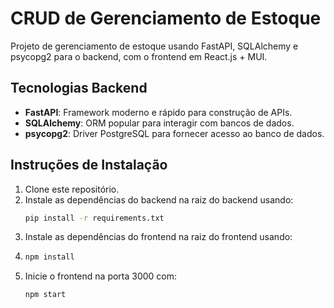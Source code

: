 # CRUD de Gerenciamento de Estoque

Projeto de gerenciamento de estoque usando FastAPI, SQLAlchemy e psycopg2 para o backend, com o frontend em React.js + MUI.

## Tecnologias Backend

- **FastAPI**: Framework moderno e rápido para construção de APIs.
- **SQLAlchemy**: ORM popular para interagir com bancos de dados.
- **psycopg2**: Driver PostgreSQL para fornecer acesso ao banco de dados.

## Instruções de Instalação

1. Clone este repositório.
2. Instale as dependências do backend na raiz do backend usando:
   ```bash
   pip install -r requirements.txt
3. Instale as dependências do frontend na raiz do frontend usando:
4. ```bash
   npm install
5. Inicie o frontend na porta 3000 com:
   ```bash
   npm start
